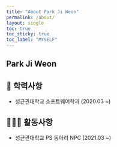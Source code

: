 ```yaml
---
title: "About Park Ji Weon"
permalink: /about/
layout: single
toc: true
toc_sticky: true
toc_label: "MYSELF"
---
```


## Park Ji Weon

## 🏫 학력사항
* 성균관대학교 소프트웨어학과 (2020.03 ~)

## 🏃🏻‍♀️ 활동사항
* 성균관대학교 PS 동아리 NPC (2021.03 ~)